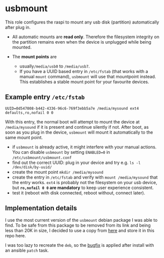 # usbmount

This role configures the raspi to mount any usb disk (partition) automatically after plug in.

* All automatic mounts are **read only**. Therefore the filesystem integrity on the partition remains even when the device is unplugged while being mounted.

* The **mount points** are
  * usually`/media/usb0` to `/media/usb7`.
  * If you have a UUID based entry in `/etc/fstab` (that works with a manual `mount` command), `usbmount` will use that mountpoint instead. This establishes a stable mount point for your favourite devices.

## Example entry `/etc/fstab`

```
UUID=0d547008-b442-4336-96c6-769f3ebb5a7e /media/mysound ext4 defaults,ro,nofail 0 0
```

With this entry, the normal boot will attempt to mount the device at `/media/mysound` if it is present and continue silently if not. After boot, as soon as you plug in the device, `usbmount` will mount it automatically to the same mount point.

* if `usbmount` is already active, it might interfere with your manual actions. You can disable `usbmount` by setting `ENABLED=0` in `/etc/usbmount/usbmount.conf`
* find out the correct UUID: plug in your device and try e.g. `ls -l /dev/disk/by-uuid/`
* create the mount point `mkdir /media/mysound`
* create the entry in `/etc/fstab` and verify with `mount /media/mysound` that the entry works. `ext4` is probably not the filesystem on your usb device,  but **`ro,nofail 0 0` are mandatory** to keep user experience consistent.
* test it (reboot with disk connected, reboot without, connect later).

## Implementation details

I use the most current version of the `usbmount` debian package I was able to find. To be safe from this package to be removed from its link and being less than 20K in size, I decided to use a copy from [here](https://github.com/nicokaiser/usbmount/releases/download/0.0.24/usbmount_0.0.24_all.deb) and store it in this repo here.

I was too lazy to recreate the `deb`, so the [bugfix](https://github.com/nicokaiser/usbmount/pull/1) is applied after install with an ansible `patch` task.
